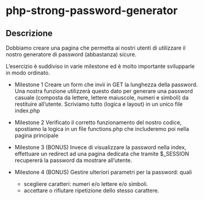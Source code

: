 # php-strong-password-generator

## Descrizione
Dobbiamo creare una pagina che permetta ai nostri utenti di utilizzare il nostro generatore di password (abbastanza) sicure.

L’esercizio è suddiviso in varie milestone ed è molto importante svilupparle in modo ordinato.

* Milestone 1
Creare un form che invii in GET la lunghezza della password. 
Una nostra funzione utilizzerà questo dato per generare una password casuale 
(composta da lettere, lettere maiuscole, numeri e simboli) da restituire all’utente. 
Scriviamo tutto (logica e layout) in un unico file index.php 

* Milestone 2
Verificato il corretto funzionamento del nostro codice, spostiamo la logica in un file functions.php che includeremo poi nella pagina principale

* Milestone 3 (BONUS)
Invece di visualizzare la password nella index, effettuare un redirect ad una pagina dedicata che tramite $_SESSION recupererà la password da mostrare all’utente.

* Milestone 4 (BONUS)
Gestire ulteriori parametri per la password: quali 
   * scegliere caratteri: numeri e/o lettere e/o simboli. 
   * accettare o rifiutare ripetizione dello stesso carattere.